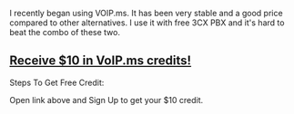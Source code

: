 I recently began using VOIP.ms. It has been very stable and a good price compared to other alternatives. I use it with free 3CX PBX and it's hard to beat the combo of these two. 


## [Receive $10 in VoIP.ms credits!](https://voipmsreferral.com/)

Steps To Get Free Credit:

Open link above and Sign Up to get your $10 credit.


